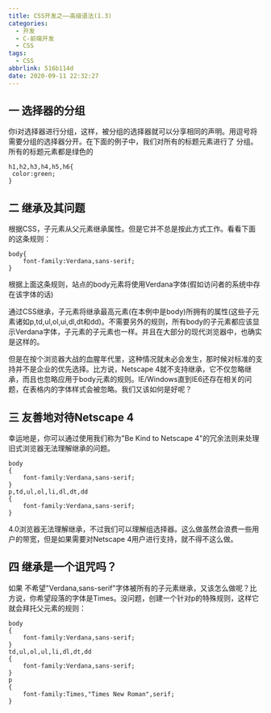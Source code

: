 ```yaml
---
title: CSS开发之——高级语法(1.3)
categories:
  - 开发
  - C-前端开发
  - CSS
tags:
  - CSS
abbrlink: 516b114d
date: 2020-09-11 22:32:27
---
```

## 一 选择器的分组

你i对选择器进行分组，这样，被分组的选择器就可以分享相同的声明。用逗号将需要分组的选择器分开。在下面的例子中，我们对所有的标题元素进行了 分组。所有的标题元素都是绿色的

```
h1,h2,h3,h4,h5,h6{
 color:green;
}
```

<!--more-->

## 二 继承及其问题

根据CSS，子元素从父元素继承属性。但是它并不总是按此方式工作。看看下面的这条规则：

```
body{
	font-family:Verdana,sans-serif;
}
```

根据上面这条规则，站点的body元素将使用Verdana字体(假如访问者的系统中存在该字体的话)

通过CSS继承，子元素将继承最高元素(在本例中是body)所拥有的属性(这些子元素诸如p,td,ul,ol,ui,dl,dt和dd)。不需要另外的规则，所有body的子元素都应该显示Verdana字体，子元素的子元素也一样。并且在大部分的现代浏览器中，也确实是这样的。

但是在按个浏览器大战的血腥年代里，这种情况就未必会发生，那时候对标准的支持并不是企业的优先选择。比方说，Netscape 4就不支持继承，它不仅忽略继承，而且也忽略应用于body元素的规则。IE/Windows直到IE6还存在相关的问题，在表格内的字体样式会被忽略。我们又该如何是好呢？

## 三 友善地对待Netscape 4

幸运地是，你可以通过使用我们称为"Be Kind to Netscape 4"的冗余法则来处理旧式浏览器无法理解继承的问题。

```
body
{
	font-family:Verdana,sans-serif;
}
p,td,ul,ol,li,dl,dt,dd
{
	font-family:Verdana,sans-serif;
}
```

4.0浏览器无法理解继承，不过我们可以理解组选择器。这么做虽然会浪费一些用户的带宽，但是如果需要对Netscape 4用户进行支持，就不得不这么做。

## 四 继承是一个诅咒吗？

如果 不希望"Verdana,sans-serif"字体被所有的子元素继承，又该怎么做呢？比方说，你希望段落的字体是Times。没问题，创建一个针对p的特殊规则，这样它就会拜托父元素的规则：

```
body
{
	font-family:Verdana,sans-serif;
}
td,ul,ol,ul,li,dl,dt,dd
{
	font-family:Verdana,sans-serif;
}
p
{
	font-family:Times,"Times New Roman",serif;
}
```


